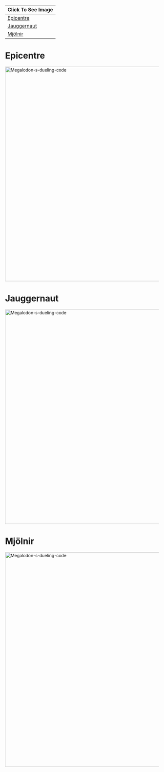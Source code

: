 | **Click To See Image** |
| - |
| [Epicentre](https://github.com/NOKsb/Baracuda-Type-Ships#epicentre) |
| [Jauggernaut](https://github.com/NOKsb/Baracuda-Type-Ships#jauggernaut) |
| [Mjölnir](https://github.com/NOKsb/Baracuda-Type-Ships#mj%C3%B6lnir) |

# Epicentre

<div align="left">
    <a href="https://github.com/NOKsb/Baracuda-Type-Ships/blob/main/Epicenter"><img src="https://media.discordapp.net/attachments/778662702662549537/1102234586957742141/starblast-1682863399354.png" width="700" alt="Megalodon-s-dueling-code" /></a>
</div>

# Jauggernaut

<div align="left">
    <a href="https://github.com/NOKsb/Baracuda-Type-Ships/blob/main/Jauggernaut"><img src="https://media.discordapp.net/attachments/778662702662549537/1140729481737293874/starblast-1692041404435.png" width="700" alt="Megalodon-s-dueling-code" /></a>
</div>

# Mjölnir

<div align="left">
    <a href="https://github.com/NOKsb/Baracuda-Type-Ships/blob/main/Mjölnir"><img src="https://media.discordapp.net/attachments/778662702662549537/1096493719156441219/starblast-1681494789657.png" width="700" alt="Megalodon-s-dueling-code" /></a>
</div>
